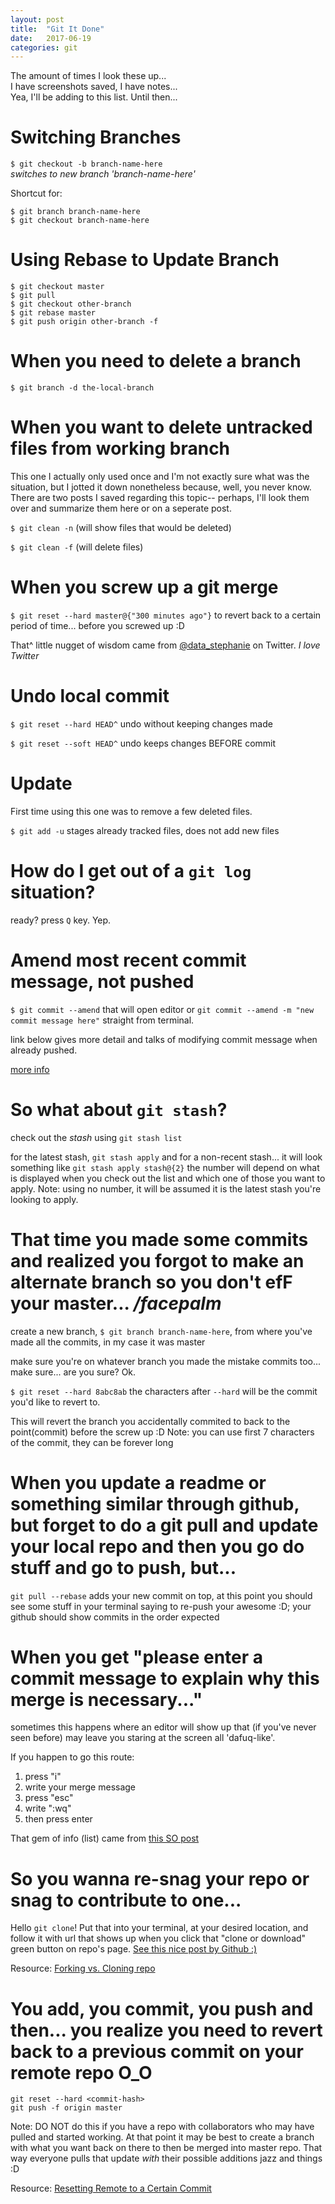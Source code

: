 ```yaml
---
layout: post
title:  "Git It Done"
date:   2017-06-19
categories: git
---  
```


The amount of times I look these up...  
I have screenshots saved, I have notes...  
Yea, I'll be adding to this list. Until then...


# Switching Branches

`$ git checkout -b branch-name-here`  
 _switches to new branch 'branch-name-here'_

Shortcut for:

`$ git branch branch-name-here`  
`$ git checkout branch-name-here`  

# Using Rebase to Update Branch

```
$ git checkout master
$ git pull
$ git checkout other-branch
$ git rebase master
$ git push origin other-branch -f
```

# When you need to delete a branch

`$ git branch -d the-local-branch` 

# When you want to delete untracked files from working branch  

This one I actually only used once and I'm not exactly sure what was the situation, but I jotted it down nonetheless because, well, you never know. There are two posts I saved regarding this topic-- perhaps, I'll look them over and summarize them here or on a seperate post.  

`$ git clean -n` (will show files that would be deleted)  

`$ git clean -f` (will delete files) 

# When you screw up a git merge 

`$ git reset --hard master@{"300 minutes ago"}` to revert back to a certain period of time... before you screwed up :D

That^ little nugget of wisdom came from [@data_stephanie](https://twitter.com/data_stephanie/status/968226587547258886) on Twitter. *I love Twitter*

# Undo local commit

`$ git reset --hard HEAD^` undo without keeping changes made

`$ git reset --soft HEAD^` undo keeps changes BEFORE commit

# Update

First time using this one was to remove a few deleted files.

`$ git add -u` stages already tracked files, does not add new files

# How do I get out of a `git log` situation?

ready? press `Q` key. Yep.

# Amend most recent commit message, not pushed

`$ git commit --amend` that will open editor or `git commit --amend -m "new commit message here"` straight from terminal.

link below gives more detail and talks of modifying commit message when already pushed.

[more info](https://stackoverflow.com/questions/179123/how-to-modify-existing-unpushed-commits#179147)

# So what about `git stash`?

check out the *stash* using `git stash list`

for the latest stash, `git stash apply` and for a non-recent stash... it will look something like `git stash apply stash@{2}` the number will depend on what is displayed when you check out the list and which one of those you want to apply. Note: using no number, it will be assumed it is the latest stash you're looking to apply.

# That time you made some commits and realized you forgot to make an alternate branch so you don't efF your master... */facepalm*

create a new branch, `$ git branch branch-name-here`, from where you've made all the commits, in my case it was master

make sure you're on whatever branch you made the mistake commits too... make sure... are you sure? Ok.

`$ git reset --hard 8abc8ab` the characters after `--hard` will be the commit you'd like to revert to.

This will revert the branch you accidentally commited to back to the point(commit) before the screw up :D
Note: you can use first 7 characters of the commit, they can be forever long

# When you update a readme or something similar through github, but forget to do a git pull and update your local repo and then you go do stuff and go to push, but...
`git pull --rebase` adds your new commit on top, at this point you should see some stuff in your terminal saying to re-push your awesome :D; your github should show commits in the order expected

# When you get "please enter a commit message to explain why this merge is necessary..."
sometimes this happens where an editor will show up that (if you've never seen before) may leave you staring at the screen all 'dafuq-like'.

If you happen to go this route:
 1. press "i"
 2. write your merge message
 3. press "esc"
 4. write ":wq"
 5. then press enter
 
That gem of info (list) came from [this SO post](https://stackoverflow.com/questions/19085807/please-enter-a-commit-message-to-explain-why-this-merge-is-necessary-especially)

# So you wanna re-snag your repo or snag to contribute to one...
Hello `git clone`! Put that into your terminal, at your desired location, and follow it with url that shows up when you click that "clone or download" green button on repo's page. [See this nice post by Github :)](https://help.github.com/en/articles/cloning-a-repository)

Resource: [Forking vs. Cloning repo](https://github.community/t5/Support-Protips/The-difference-between-forking-and-cloning-a-repository/ba-p/1372)

# You add, you commit, you push and then... you realize you need to revert back to a previous commit on your remote repo O_O
```
git reset --hard <commit-hash>
git push -f origin master
```
Note: DO NOT do this if you have a repo with collaborators who may have pulled and started working. At that point it may be best to create a branch with what you want back on there to then be merged into master repo. That way everyone pulls that update *with* their possible additions jazz and things :D

Resource: [Resetting Remote to a Certain Commit](https://stackoverflow.com/questions/5816688/resetting-remote-to-a-certain-commit)

